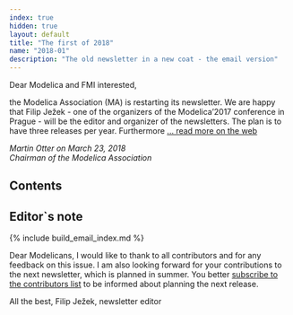 ```yaml
---
index: true
hidden: true
layout: default
title: "The first of 2018"
name: "2018-01"
description: "The old newsletter in a new coat - the email version"
---
```


Dear Modelica and FMI interested,

the Modelica Association (MA) is restarting its newsletter. We are happy that Filip Ježek - one of the organizers of the Modelica’2017 conference in Prague - will be the editor and organizer of the newsletters. The plan is to have three releases per year. Furthermore [...  read more on the web](https://newsletter.modelica.org/2018-01/index#letter-from-the-board)

*Martin Otter on March 23, 2018*    
*Chairman of the Modelica Association*

## Contents


## Editor`s note
{% include build_email_index.md %}

Dear Modelicans, I would like to thank to all contributors and for any feedback on this issue. I am also looking forward for your contributions to the next newsletter, which is  planned in summer. You better [subscribe to the contributors list](http://eepurl.com/dpvIVP) to be informed about planning the next release.

All the best,
Filip Ježek, newsletter editor
